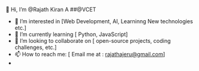 👋 Hi, I’m @Rajath Kiran A
##@VCET
- 👀 I’m interested in [Web Development, AI, Learninng New technologies etc.]  
- 🌱 I’m currently learning [ Python, JavaScript]  
- 💞️ I’m looking to collaborate on [ open-source projects, coding challenges, etc.]  
- 📫 How to reach me: [ Email me at : rajathajeru@gmail.com]   
-


